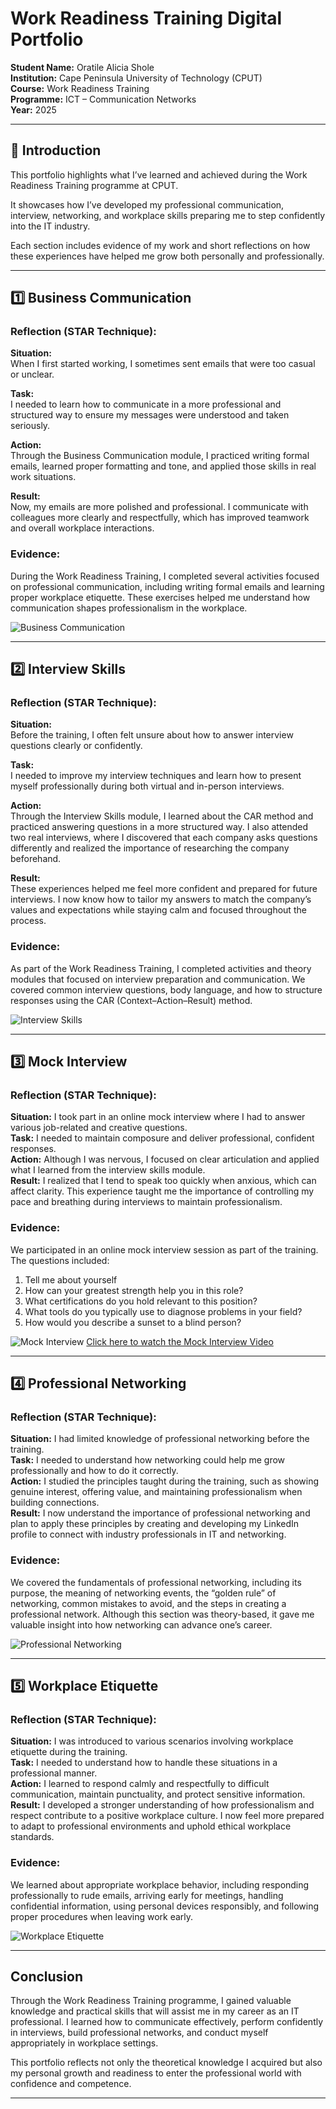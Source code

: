 #  Work Readiness Training Digital Portfolio

**Student Name:** Oratile Alicia Shole  
**Institution:** Cape Peninsula University of Technology (CPUT)  
**Course:** Work Readiness Training  
**Programme:** ICT – Communication Networks  
**Year:** 2025  

---

## 📘 Introduction  

This portfolio highlights what I’ve learned and achieved during the Work Readiness Training programme at CPUT.  

It showcases how I’ve developed my professional communication, interview, networking, and workplace skills preparing me to step confidently into the IT industry.  

Each section includes evidence of my work and short reflections on how these experiences have helped me grow both personally and professionally.

---

## 1️⃣ Business Communication  
### **Reflection (STAR Technique):**  
**Situation:**  
When I first started working, I sometimes sent emails that were too casual or unclear.  

**Task:**  
I needed to learn how to communicate in a more professional and structured way to ensure my messages were understood and taken seriously.  

**Action:**  
Through the Business Communication module, I practiced writing formal emails, learned proper formatting and tone, and applied those skills in real work situations.  

**Result:**  
Now, my emails are more polished and professional. I communicate with colleagues more clearly and respectfully, which has improved teamwork and overall workplace interactions.

### **Evidence:** 

During the Work Readiness Training, I completed several activities focused on professional communication, including writing formal emails and learning proper workplace etiquette. These exercises helped me understand how communication shapes professionalism in the workplace.  

![Business Communication](Business%20Communication.png)

---

## 2️⃣ Interview Skills  
### **Reflection (STAR Technique):**  
**Situation:**  
Before the training, I often felt unsure about how to answer interview questions clearly or confidently.  

**Task:**  
I needed to improve my interview techniques and learn how to present myself professionally during both virtual and in-person interviews.  

**Action:**  
Through the Interview Skills module, I learned about the CAR method and practiced answering questions in a more structured way. I also attended two real interviews, where I discovered that each company asks questions differently and realized the importance of researching the company beforehand.  

**Result:**  
These experiences helped me feel more confident and prepared for future interviews. I now know how to tailor my answers to match the company’s values and expectations while staying calm and focused throughout the process.

### **Evidence:**  

As part of the Work Readiness Training, I completed activities and theory modules that focused on interview preparation and communication. We covered common interview questions, body language, and how to structure responses using the CAR (Context–Action–Result) method.

![Interview Skills](Interview%20Skills.png)

---

## 3️⃣ Mock Interview  

### **Reflection (STAR Technique):**  
**Situation:** I took part in an online mock interview where I had to answer various job-related and creative questions.  
**Task:** I needed to maintain composure and deliver professional, confident responses.  
**Action:** Although I was nervous, I focused on clear articulation and applied what I learned from the interview skills module.  
**Result:** I realized that I tend to speak too quickly when anxious, which can affect clarity. This experience taught me the importance of controlling my pace and breathing during interviews to maintain professionalism.  

### **Evidence:**  
We participated in an online mock interview session as part of the training. The questions included:  
1. Tell me about yourself  
2. How can your greatest strength help you in this role?  
3. What certifications do you hold relevant to this position?  
4. What tools do you typically use to diagnose problems in your field?  
5. How would you describe a sunset to a blind person?

![Mock Interview](Mock%20Interview.png)
[Click here to watch the Mock Interview Video](Mock%20Interview%20Video.mov)


---

## 4️⃣ Professional Networking
### **Reflection (STAR Technique):**  
**Situation:** I had limited knowledge of professional networking before the training.  
**Task:** I needed to understand how networking could help me grow professionally and how to do it correctly.  
**Action:** I studied the principles taught during the training, such as showing genuine interest, offering value, and maintaining professionalism when building connections.  
**Result:** I now understand the importance of professional networking and plan to apply these principles by creating and developing my LinkedIn profile to connect with industry professionals in IT and networking.  

### **Evidence:**  
We covered the fundamentals of professional networking, including its purpose, the meaning of networking events, the “golden rule” of networking, common mistakes to avoid, and the steps in creating a professional network. Although this section was theory-based, it gave me valuable insight into how networking can advance one’s career.  

![Professional Networking](Professional%20Networking.png)

---

## 5️⃣ Workplace Etiquette  
### **Reflection (STAR Technique):**  
**Situation:** I was introduced to various scenarios involving workplace etiquette during the training.  
**Task:** I needed to understand how to handle these situations in a professional manner.  
**Action:** I learned to respond calmly and respectfully to difficult communication, maintain punctuality, and protect sensitive information.  
**Result:** I developed a stronger understanding of how professionalism and respect contribute to a positive workplace culture. I now feel more prepared to adapt to professional environments and uphold ethical workplace standards.  

### **Evidence:**  
We learned about appropriate workplace behavior, including responding professionally to rude emails, arriving early for meetings, handling confidential information, using personal devices responsibly, and following proper procedures when leaving work early.  

![Workplace Etiquette](Workplace%20Etiquette.png)

---

## Conclusion  

Through the Work Readiness Training programme, I gained valuable knowledge and practical skills that will assist me in my career as an IT professional. I learned how to communicate effectively, perform confidently in interviews, build professional networks, and conduct myself appropriately in workplace settings.  

This portfolio reflects not only the theoretical knowledge I acquired but also my personal growth and readiness to enter the professional world with confidence and competence.  

---
